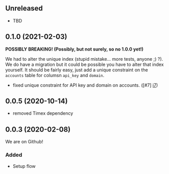 ## Unreleased

- TBD

## 0.1.0 (2021-02-03)

**POSSIBLY BREAKING! (Possibly, but not surely, so no 1.0.0 yet!)**

We had to alter the unique index (stupid mistake... more tests, anyone ;) ?). We do have a migration but it could be possible you have to alter that index yourself. It should be fairly easy, just add a unique constraint on the `accounts` table for columsn `api_key` and `domain`.

- fixed unique constraint for API key and domain on accounts. ([#7] [i7])

## 0.0.5 (2020-10-14)

- removed Timex dependency

## 0.0.3 (2020-02-08)

We are on Github!

### Added

- Setup flow

[i7]: https://github.com/jackjoe/mailgun_logger/issues/7

